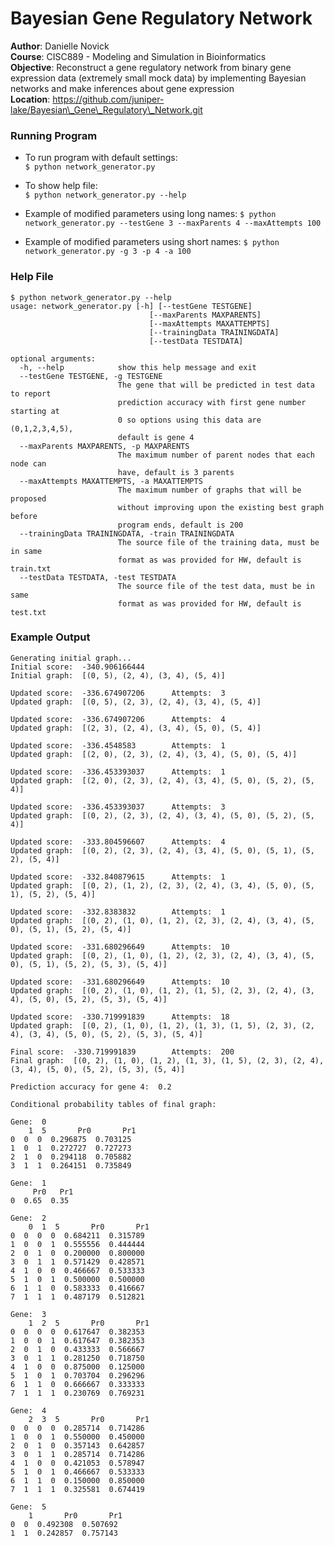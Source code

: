 # Bayesian Gene Regulatory Network

**Author**:		   Danielle Novick  
**Course**:		   CISC889 - Modeling and Simulation in Bioinformatics  
**Objective**:  Reconstruct a gene regulatory network from binary gene expression data (extremely small mock data) by implementing Bayesian networks and make inferences about gene expression  
**Location**:		https://github.com/juniper-lake/Bayesian\_Gene\_Regulatory\_Network.git
            
         
### Running Program

* To run program with default settings:  
`$ python network_generator.py`

* To show help file:  
`$ python network_generator.py --help`

* Example of modified parameters using long names:
`$ python network_generator.py --testGene 3 --maxParents 4 --maxAttempts 100`

* Example of modified parameters using short names:
`$ python network_generator.py -g 3 -p 4 -a 100`



### Help File 

``` 
$ python network_generator.py --help
usage: network_generator.py [-h] [--testGene TESTGENE]
                               [--maxParents MAXPARENTS]
                               [--maxAttempts MAXATTEMPTS]
                               [--trainingData TRAININGDATA]
                               [--testData TESTDATA]

optional arguments:
  -h, --help            show this help message and exit
  --testGene TESTGENE, -g TESTGENE
                        The gene that will be predicted in test data to report
                        prediction accuracy with first gene number starting at
                        0 so options using this data are (0,1,2,3,4,5),
                        default is gene 4
  --maxParents MAXPARENTS, -p MAXPARENTS
                        The maximum number of parent nodes that each node can
                        have, default is 3 parents
  --maxAttempts MAXATTEMPTS, -a MAXATTEMPTS
                        The maximum number of graphs that will be proposed
                        without improving upon the existing best graph before
                        program ends, default is 200
  --trainingData TRAININGDATA, -train TRAININGDATA
                        The source file of the training data, must be in same
                        format as was provided for HW, default is train.txt
  --testData TESTDATA, -test TESTDATA
                        The source file of the test data, must be in same
                        format as was provided for HW, default is test.txt
```

### Example Output

```
Generating initial graph...
Initial score:  -340.906166444
Initial graph:  [(0, 5), (2, 4), (3, 4), (5, 4)] 

Updated score:  -336.674907206 		Attempts:  3
Updated graph:  [(0, 5), (2, 3), (2, 4), (3, 4), (5, 4)] 

Updated score:  -336.674907206 		Attempts:  4
Updated graph:  [(2, 3), (2, 4), (3, 4), (5, 0), (5, 4)] 

Updated score:  -336.4548583 		Attempts:  1
Updated graph:  [(2, 0), (2, 3), (2, 4), (3, 4), (5, 0), (5, 4)] 

Updated score:  -336.453393037 		Attempts:  1
Updated graph:  [(2, 0), (2, 3), (2, 4), (3, 4), (5, 0), (5, 2), (5, 4)] 

Updated score:  -336.453393037 		Attempts:  3
Updated graph:  [(0, 2), (2, 3), (2, 4), (3, 4), (5, 0), (5, 2), (5, 4)] 

Updated score:  -333.804596607 		Attempts:  4
Updated graph:  [(0, 2), (2, 3), (2, 4), (3, 4), (5, 0), (5, 1), (5, 2), (5, 4)] 

Updated score:  -332.840879615 		Attempts:  1
Updated graph:  [(0, 2), (1, 2), (2, 3), (2, 4), (3, 4), (5, 0), (5, 1), (5, 2), (5, 4)] 

Updated score:  -332.8383832 		Attempts:  1
Updated graph:  [(0, 2), (1, 0), (1, 2), (2, 3), (2, 4), (3, 4), (5, 0), (5, 1), (5, 2), (5, 4)] 

Updated score:  -331.680296649 		Attempts:  10
Updated graph:  [(0, 2), (1, 0), (1, 2), (2, 3), (2, 4), (3, 4), (5, 0), (5, 1), (5, 2), (5, 3), (5, 4)] 

Updated score:  -331.680296649 		Attempts:  10
Updated graph:  [(0, 2), (1, 0), (1, 2), (1, 5), (2, 3), (2, 4), (3, 4), (5, 0), (5, 2), (5, 3), (5, 4)] 

Updated score:  -330.719991839 		Attempts:  18
Updated graph:  [(0, 2), (1, 0), (1, 2), (1, 3), (1, 5), (2, 3), (2, 4), (3, 4), (5, 0), (5, 2), (5, 3), (5, 4)] 

Final score:  -330.719991839 		Attempts:  200
Final graph:  [(0, 2), (1, 0), (1, 2), (1, 3), (1, 5), (2, 3), (2, 4), (3, 4), (5, 0), (5, 2), (5, 3), (5, 4)] 

Prediction accuracy for gene 4:  0.2 

Conditional probability tables of final graph: 

Gene:  0 
    1  5       Pr0       Pr1
0  0  0  0.296875  0.703125
1  0  1  0.272727  0.727273
2  1  0  0.294118  0.705882
3  1  1  0.264151  0.735849 

Gene:  1 
     Pr0   Pr1
0  0.65  0.35 

Gene:  2 
    0  1  5       Pr0       Pr1
0  0  0  0  0.684211  0.315789
1  0  0  1  0.555556  0.444444
2  0  1  0  0.200000  0.800000
3  0  1  1  0.571429  0.428571
4  1  0  0  0.466667  0.533333
5  1  0  1  0.500000  0.500000
6  1  1  0  0.583333  0.416667
7  1  1  1  0.487179  0.512821 

Gene:  3 
    1  2  5       Pr0       Pr1
0  0  0  0  0.617647  0.382353
1  0  0  1  0.617647  0.382353
2  0  1  0  0.433333  0.566667
3  0  1  1  0.281250  0.718750
4  1  0  0  0.875000  0.125000
5  1  0  1  0.703704  0.296296
6  1  1  0  0.666667  0.333333
7  1  1  1  0.230769  0.769231 

Gene:  4 
    2  3  5       Pr0       Pr1
0  0  0  0  0.285714  0.714286
1  0  0  1  0.550000  0.450000
2  0  1  0  0.357143  0.642857
3  0  1  1  0.285714  0.714286
4  1  0  0  0.421053  0.578947
5  1  0  1  0.466667  0.533333
6  1  1  0  0.150000  0.850000
7  1  1  1  0.325581  0.674419 

Gene:  5 
    1       Pr0       Pr1
0  0  0.492308  0.507692
1  1  0.242857  0.757143 
```
